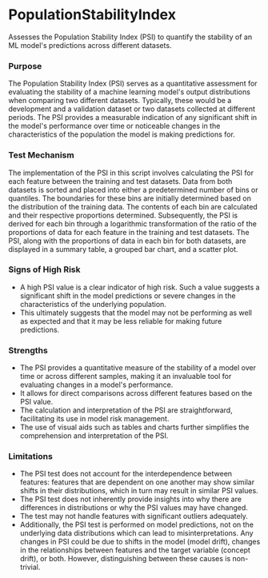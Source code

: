 # PopulationStabilityIndex

Assesses the Population Stability Index (PSI) to quantify the stability of an ML model's predictions across
different datasets.

### Purpose

The Population Stability Index (PSI) serves as a quantitative assessment for evaluating the stability of a machine
learning model's output distributions when comparing two different datasets. Typically, these would be a
development and a validation dataset or two datasets collected at different periods. The PSI provides a measurable
indication of any significant shift in the model's performance over time or noticeable changes in the
characteristics of the population the model is making predictions for.

### Test Mechanism

The implementation of the PSI in this script involves calculating the PSI for each feature between the training and
test datasets. Data from both datasets is sorted and placed into either a predetermined number of bins or
quantiles. The boundaries for these bins are initially determined based on the distribution of the training data.
The contents of each bin are calculated and their respective proportions determined. Subsequently, the PSI is
derived for each bin through a logarithmic transformation of the ratio of the proportions of data for each feature
in the training and test datasets. The PSI, along with the proportions of data in each bin for both datasets, are
displayed in a summary table, a grouped bar chart, and a scatter plot.

### Signs of High Risk

- A high PSI value is a clear indicator of high risk. Such a value suggests a significant shift in the model
predictions or severe changes in the characteristics of the underlying population.
- This ultimately suggests that the model may not be performing as well as expected and that it may be less
reliable for making future predictions.

### Strengths

- The PSI provides a quantitative measure of the stability of a model over time or across different samples, making
it an invaluable tool for evaluating changes in a model's performance.
- It allows for direct comparisons across different features based on the PSI value.
- The calculation and interpretation of the PSI are straightforward, facilitating its use in model risk management.
- The use of visual aids such as tables and charts further simplifies the comprehension and interpretation of the
PSI.

### Limitations

- The PSI test does not account for the interdependence between features: features that are dependent on one
another may show similar shifts in their distributions, which in turn may result in similar PSI values.
- The PSI test does not inherently provide insights into why there are differences in distributions or why the PSI
values may have changed.
- The test may not handle features with significant outliers adequately.
- Additionally, the PSI test is performed on model predictions, not on the underlying data distributions which can
lead to misinterpretations. Any changes in PSI could be due to shifts in the model (model drift), changes in the
relationships between features and the target variable (concept drift), or both. However, distinguishing between
these causes is non-trivial.